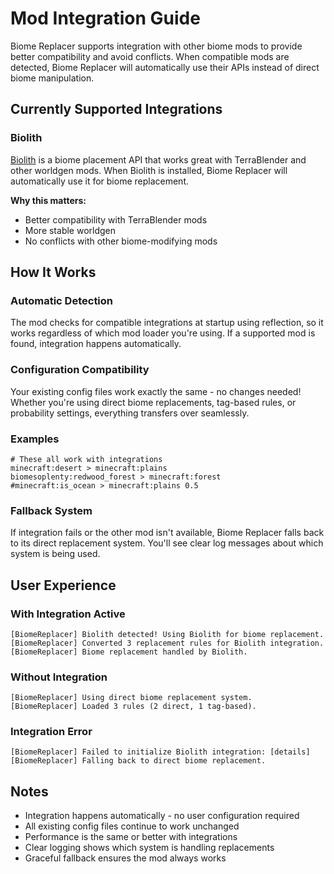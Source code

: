 # Mod Integration Guide

Biome Replacer supports integration with other biome mods to provide better compatibility and avoid conflicts. When compatible mods are detected, Biome Replacer will automatically use their APIs instead of direct biome manipulation.

## Currently Supported Integrations

### Biolith
[Biolith](https://github.com/TerraformersMC/Biolith) is a biome placement API that works great with TerraBlender and other worldgen mods. When Biolith is installed, Biome Replacer will automatically use it for biome replacement.

**Why this matters:**
- Better compatibility with TerraBlender mods
- More stable worldgen 
- No conflicts with other biome-modifying mods

## How It Works

### Automatic Detection
The mod checks for compatible integrations at startup using reflection, so it works regardless of which mod loader you're using. If a supported mod is found, integration happens automatically.

### Configuration Compatibility  
Your existing config files work exactly the same - no changes needed! Whether you're using direct biome replacements, tag-based rules, or probability settings, everything transfers over seamlessly.

### Examples
```properties
# These all work with integrations
minecraft:desert > minecraft:plains
biomesoplenty:redwood_forest > minecraft:forest
#minecraft:is_ocean > minecraft:plains 0.5
```

### Fallback System
If integration fails or the other mod isn't available, Biome Replacer falls back to its direct replacement system. You'll see clear log messages about which system is being used.


## User Experience

### With Integration Active
```
[BiomeReplacer] Biolith detected! Using Biolith for biome replacement.
[BiomeReplacer] Converted 3 replacement rules for Biolith integration.
[BiomeReplacer] Biome replacement handled by Biolith.
```

### Without Integration  
```
[BiomeReplacer] Using direct biome replacement system.
[BiomeReplacer] Loaded 3 rules (2 direct, 1 tag-based).
```

### Integration Error
```
[BiomeReplacer] Failed to initialize Biolith integration: [details]
[BiomeReplacer] Falling back to direct biome replacement.
```

## Notes

- Integration happens automatically - no user configuration required
- All existing config files continue to work unchanged  
- Performance is the same or better with integrations
- Clear logging shows which system is handling replacements
- Graceful fallback ensures the mod always works
